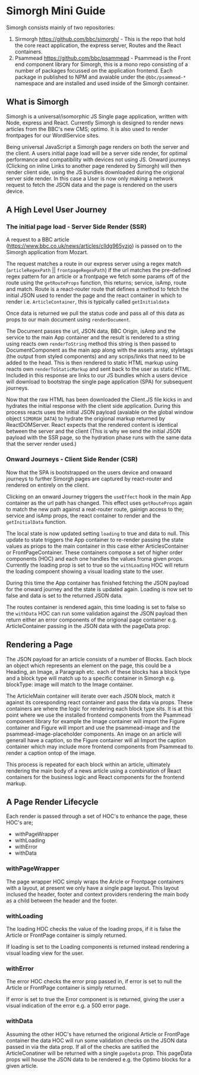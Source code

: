 # Simorgh Mini Guide

Simorgh consists mainly of two repositories:

1. Sirmorgh https://github.com/bbc/simorgh/ - This is the repo that hold the core react application, the express server, Routes and the React containers.
2. Psammead https://github.com/bbc/psammead - Psammead is the Front end component library for Simorgh, this is a mono repo consisting of a number of packages focussed on the application frontend. Each package in published to NPM and avaiable under the `@bbc/psammead-*` namespace and are installed and used inside of the Simorgh container.

## What is Simorgh

Simorgh is a universal/isomorphic JS Single page application, written with Node, express and React. Currently Simorgh is designed to render news articles from the BBC's new CMS; optimo. It is also used to render frontpages for our WordlService sites.

Being universal JavaScript a Simorgh page renders on both the server and the client. A users initial page load will be a server side render, for optimal performance and compatibility with devices not using JS. Onward journeys (Clicking on inline Links to another page rendered by Simorgh) will then render client side, using the JS bundles downloaded during the origional server side render. In this case a User is now only making a network request to fetch the JSON data and the page is rendered on the users device.

## A High Level User Journey

### The initial page load - Server Side Render (SSR)

A request to a BBC article (https://www.bbc.co.uk/news/articles/clldg965yzjo) is passed on to the Simorgh application from Mozart.

The request matches a route in our express server using a regex match (`articleRegexPath` || `frontpageRegexPath`) if the url matches the pre-defined regex pattern for an article or a frontpage we fetch some params off of the route using the `getRouteProps` function, this returns; service, isAmp, route and match. Route is a react-router route that defines a method to fetch the initial JSON used to render the page and the react container in which to render i.e. `ArticleContainer`, this is typically called `getInitialdata`

Once data is returned we pull the status code and pass all of this data as props to our main document using `renderDocument`.

The Document passes the url, JSON data, BBC Origin, isAmp and the service to the main App container and the result is rendered to a string using reacts own `renderToString` method this string is then passed to DocumentComponent as the main app along with the assets array, styletags (the output from styled components) and any scrips/links that need to be added to the head. This is then rendered to static HTML markup using reacts own `renderToStaticMarkup` and sent back to the user as static HTML. Included in this response are links to our JS bundles which a users device will download to bootstrap the single page application (SPA) for subsequent journeys.

Now that the raw HTML has been downloaded the Client.JS file kicks in and hydrates the initial response with the client side application. During this process reacts uses the initial JSON payload (avaiable on the global window object `SIMORGH_DATA`) to hydrate the origional markup returned by ReactDOMServer. React expects that the rendered content is identical between the server and the client (This is why we send the initial JSON payload with the SSR page, so the hydration phase runs with the same data that the server render used.)

### Onward Journeys - Client Side Render (CSR)

Now that the SPA is bootstrapped on the users device and onwaard journeys to further Simorgh pages are captured by react-router and rendered on entirely on the client.

Clicking on an onward Journey triggers the `useEffect` hook in the main App container as the url path has changed. This effect uses `getRouteProps` again to match the new path against a reat-router route, gainign access to the; service and isAmp props, the react container to render and the `getInitialData` function.

The local state is now updated setting `loading` to true and data to null. This update to state triggers the App container to re-render passing the state values as priops to the main container in this case either ArticlesContainer or FrontPageContainer. These containers compose a set of higher order components (HOC) and each one handles the values froma given props. Currently the loading prop is set to true so the `withLoading` HOC will return the loading compoent showing a visual loading state to the user.

During this time the App container has finished fetching the JSON payload for the onward journey and the state is updated again. Loading is now set to false and data is set to the returned JSON data.

The routes container is rendered again, this time loading is set to false so the `withData` HOC can run some validation against the JSON payload then return either an error components of the origional page container e.g. ArticleContainer passing in the JSON data with the pageData prop.

## Rendering a Page

The JSON payload for an article consists of a number of Blocks. Each block an object which represents an element on the page, this could be a Heading, an Image, a Paragraph etc. each of these blocks has a block type and a block type will match up to a specific container in Simorgh e.g. blockType: image will match to the Image container.

The ArticleMain container will iterate over each JSON block, match it against its coresponding react container and pass the data via props. These containers are where the logic for rendering each block type sits. It is at this point where we use the installed frontend components from the Psammead component library for example the Image container will import the Figure container and Figure will import and use the psammead-image and the psammead-image-placeholder components. An image on an article will generall have a caption, so the Figure container will all Import the caption container which may include more frontend components from Psammead to render a caption ontop of the image.

This process is repeated for each block within an article, ultimately rendering the main body of a news article using a combination of React containers for the business logic and React components for the frontend markup.

## A Page Render Lifecycle

Each render is passed through a set of HOC's to enhance the page, these HOC's are;

- withPageWrapper
- withLoading
- withError
- withData

### withPageWrapper

The page wrapper HOC simply wraps the Aricle or Frontpage containers with a layout, at present we only have a single page layout. This layout inclused the header, footer and context providers rendering the main body as a child between the header and the footer.

### withLoading

The loading HOC checks the value of the loading props, if it is false the Article or FrontPage container is simply returned.

If loading is set to the Loading components is returned instead rendering a visual loading view for the user.

### withError

The error HOC checks the error prop passed in, if error is set to null the Article or FrontPage container is simply returned.

If error is set to true the Error component is is returned, giving the user a visual indication of the error e.g. a 500 error page.

### withData

Assuming the other HOC's have returned the origional Article or FrontPage container the data HOC will run some validation checks on the JSON data passed in via the data prop. If all of the checks are satified the ArticleConatiner will be returned with a single `pageData` prop. This pageData props will house the JSON data to be rendered e.g. the Optimo blocks for a given article.

